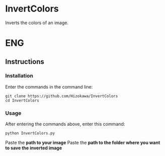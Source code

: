 # InvertColors
Inverts the colors of an image.
# ENG
## Instructions
### Installation
Enter the commands in the command line:
```
git clone https://github.com/Hizokawa/InvertColors
cd InvertColors
```
### Usage
After entering the commands above, enter this command:
```
python InvertColors.py
```
Paste the **path to your image**
Paste the **path to the folder where you want to save the inverted image**
